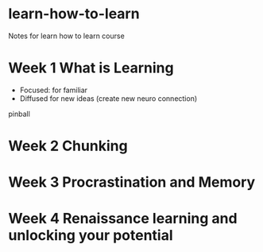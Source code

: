 # learn-how-to-learn
Notes for learn how to learn course

# Week 1 What is Learning
* Focused: for familiar
* Diffused for new ideas (create new neuro connection)

pinball

# Week 2 Chunking

# Week 3 Procrastination and Memory

# Week 4 Renaissance learning and unlocking your potential
